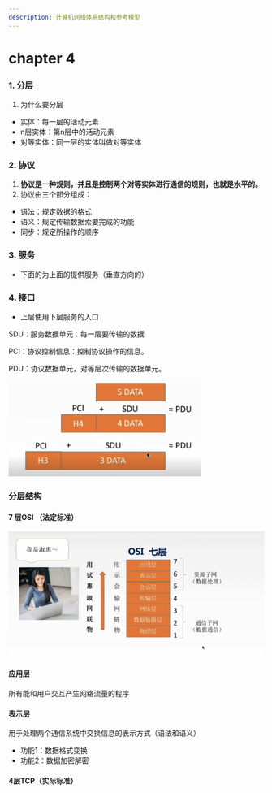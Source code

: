 ```yaml
---
description: 计算机网络体系结构和参考模型
---
```


# chapter 4

### 1. 分层

1. 为什么要分层

* 实体：每一层的活动元素 
* n层实体：第n层中的活动元素
* 对等实体：同一层的实体叫做对等实体

### 2. 协议

1.  **协议是一种规则，并且是控制两个对等实体进行通信的规则，也就是水平的。**
2. 协议由三个部分组成：

* 语法：规定数据的格式
* 语义：规定传输数据索要完成的功能
* 同步：规定所操作的顺序

### 3. 服务

* 下面的为上面的提供服务（垂直方向的）

### 4. 接口

* 上层使用下层服务的入口



SDU：服务数据单元：每一层要传输的数据

PCI：协议控制信息：控制协议操作的信息。

PDU：协议数据单元，对等层次传输的数据单元。

![](../.gitbook/assets/image%20%282%29.png)

### 分层结构

#### 7 层OSI （法定标准）

![](../.gitbook/assets/image%20%284%29.png)

#### 应用层

所有能和用户交互产生网络流量的程序

#### 表示层

用于处理两个通信系统中交换信息的表示方式（语法和语义）

* 功能1：数据格式变换
* 功能2：数据加密解密



#### 

#### 

#### 

#### 

#### 4层TCP（实际标准）





